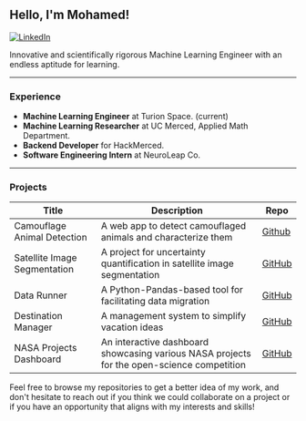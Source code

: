 ## Hello, I'm Mohamed!
[![LinkedIn](https://img.shields.io/badge/LinkedIn-Profile-blue)](https://www.linkedin.com/in/mohamed-hasan-4b850418a/)

Innovative and scientifically rigorous Machine Learning Engineer with an endless aptitude for learning.

---
### Experience

- **Machine Learning Engineer** at Turion Space. (current)
- **Machine Learning Researcher** at UC Merced, Applied Math Department.
- **Backend Developer** for HackMerced.
- **Software Engineering Intern** at NeuroLeap Co.

---
### Projects

| Title                            | Description                                                              | Repo              |
| -------------------------------- | ------------------------------------------------------------------------ | ----------------- |
| Camouflage Animal Detection      | A web app to detect camouflaged animals and characterize them            | [Github](https://github.com/mustachemo/camouflage-animal-detection) |
| Satellite Image Segmentation     | A project for uncertainty quantification in satellite image segmentation | [GitHub](https://github.com/mustachemo/Uncertainty-Quantification-in-Satellite-Image-Segmentation)       |
| Data Runner                      | A Python-Pandas-based tool for facilitating data migration               | [GitHub](https://github.com/mustachemo/data-runner)       |
| Destination Manager              |  A management system to simplify vacation ideas                          | [GitHub](https://github.com/mustachemo/destination-manager)       |
| NASA Projects Dashboard          | An interactive dashboard showcasing various NASA projects for the open-science competition      | [GitHub](https://github.com/mustachemo/NASA-projects-dashboard)       |

Feel free to browse my repositories to get a better idea of my work, and don't hesitate to reach out if you think we could collaborate on a project or if you have an opportunity that aligns with my interests and skills!
